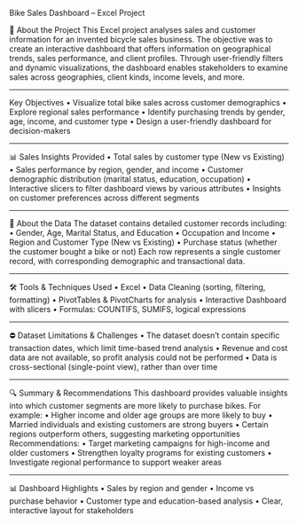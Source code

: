  Bike Sales Dashboard – Excel Project

📌 About the Project
This Excel project analyses sales and customer information for an invented bicycle sales business. The objective was to create an interactive dashboard that offers information on geographical trends, sales performance, and client profiles. Through user-friendly filters and dynamic visualizations, the dashboard enables stakeholders to examine sales across geographies, client kinds, income levels, and more.
________________________________________
Key Objectives
• Visualize total bike sales across customer demographics
• Explore regional sales performance
• Identify purchasing trends by gender, age, income, and customer type
• Design a user-friendly dashboard for decision-makers
________________________________________
📊 Sales Insights Provided
• Total sales by customer type (New vs Existing)
• Sales performance by region, gender, and income
• Customer demographic distribution (marital status, education, occupation)
• Interactive slicers to filter dashboard views by various attributes
• Insights on customer preferences across different segments
________________________________________
📂 About the Data
The dataset contains detailed customer records including:
•	Gender, Age, Marital Status, and Education
•	Occupation and Income
•	Region and Customer Type (New vs Existing)
•	Purchase status (whether the customer bought a bike or not)
Each row represents a single customer record, with corresponding demographic and transactional data.
________________________________________
🛠 Tools & Techniques Used
•	Excel
•	Data Cleaning (sorting, filtering, formatting)
•	PivotTables & PivotCharts for analysis
•	Interactive Dashboard with slicers
•	Formulas: COUNTIFS, SUMIFS, logical expressions
________________________________________
⛔ Dataset Limitations & Challenges
• The dataset doesn’t contain specific transaction dates, which limit time-based trend analysis
• Revenue and cost data are not available, so profit analysis could not be performed
• Data is cross-sectional (single-point view), rather than over time
________________________________________
🔍 Summary & Recommendations
This dashboard provides valuable insights into which customer segments are more likely to purchase bikes. For example:
•	Higher income and older age groups are more likely to buy
•	Married individuals and existing customers are strong buyers
•	Certain regions outperform others, suggesting marketing opportunities
Recommendations:
•	Target marketing campaigns for high-income and older customers
•	Strengthen loyalty programs for existing customers
•	Investigate regional performance to support weaker areas
________________________________________
📊 Dashboard Highlights
•	Sales by region and gender
•	Income vs purchase behavior
•	Customer type and education-based analysis
•	Clear, interactive layout for stakeholders

